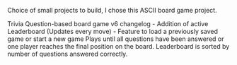 Choice of small projects to build, I chose this ASCII board game project.

Trivia Question-based board game
v6 changelog - Addition of active Leaderboard (Updates every move)
             - Feature to load a previously saved game or start a new game
Plays until all questions have been answered or one player reaches the final position on the board.
Leaderboard is sorted by number of questions answered correctly.
